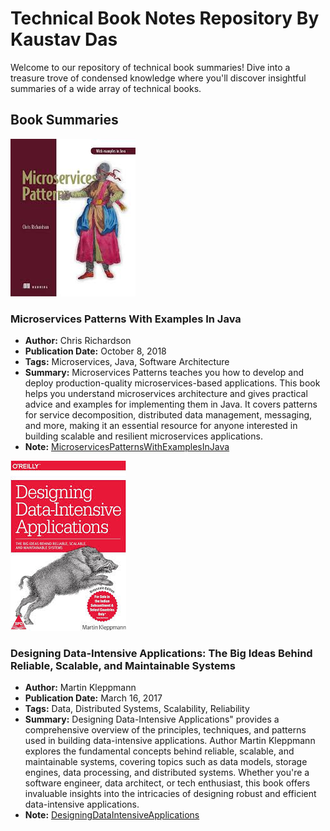 # Technical Book Notes Repository By Kaustav Das

Welcome to our repository of technical book summaries! Dive into a treasure trove of condensed knowledge where you'll discover insightful summaries of a wide array of technical books.

## Book Summaries

![](./MicroservicesPatternsWithExamplesInJava/media/Cover.jpg)
### Microservices Patterns With Examples In Java
- **Author:** Chris Richardson
- **Publication Date:** October 8, 2018
- **Tags:** Microservices, Java, Software Architecture
- **Summary:** Microservices Patterns teaches you how to develop and deploy production-quality microservices-based applications. This book helps you understand microservices architecture and gives practical advice and examples for implementing them in Java. It covers patterns for service decomposition, distributed data management, messaging, and more, making it an essential resource for anyone interested in building scalable and resilient microservices applications.
- **Note:** [MicroservicesPatternsWithExamplesInJava](#./MicroservicesPatternsWithExamplesInJava/MicroservicesPatternsWithExamplesInJava.pdf)







![](./DesigningDataIntensiveApplications/media/cover.jpg)
### Designing Data-Intensive Applications: The Big Ideas Behind Reliable, Scalable, and Maintainable Systems
- **Author:** Martin Kleppmann 
- **Publication Date:** March 16, 2017
- **Tags:** Data, Distributed Systems, Scalability, Reliability 
- **Summary:** Designing Data-Intensive Applications" provides a comprehensive overview of the principles, techniques, and patterns used in building data-intensive applications. Author Martin Kleppmann explores the fundamental concepts behind reliable, scalable, and maintainable systems, covering topics such as data models, storage engines, data processing, and distributed systems. Whether you're a software engineer, data architect, or tech enthusiast, this book offers invaluable insights into the intricacies of designing robust and efficient data-intensive applications.
- **Note:** [DesigningDataIntensiveApplications](#./DesigningDataIntensiveApplications\Designing-data-intensive-applications_Notes.pdf)

